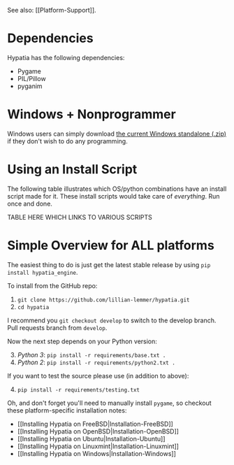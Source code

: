 See also: [[Platform-Support]].

# Dependencies

Hypatia has the following dependencies:

  * Pygame
  * PIL/Pillow
  * pyganim

# Windows + Nonprogrammer

Windows users can simply download [the current Windows standalone (.zip)](https://lillian-lemmer.github.io/hypatia/releases/hypatia-demo-windows-current.zip) if they don't wish to do any programming.

# Using an Install Script

The following table illustrates which OS/python combinations have an install script made for it. These install scripts would take care of _everything_. Run once and done.

TABLE HERE WHICH LINKS TO VARIOUS SCRIPTS

# Simple Overview for ALL platforms

The easiest thing to do is just get the latest stable release by using `pip install hypatia_engine`.

To install from the GitHub repo:

  1. `git clone https://github.com/lillian-lemmer/hypatia.git`
  2. `cd hypatia`

I recommend you `git checkout develop` to switch to the develop branch. Pull requests branch from `develop`.

Now the next step depends on your Python version:

  3. *Python 3*: `pip install -r requirements/base.txt .`
  3. *Python 2*: `pip install -r requirements/python2.txt .`

If you want to test the source please use (in addition to above):

  4. `pip install -r requirements/testing.txt`

Oh, and don't forget you'll need to manually install `pygame`, so checkout these platform-specific installation notes:

  * [[Installing Hypatia on FreeBSD|Installation-FreeBSD]]
  * [[Installing Hypatia on OpenBSD|Installation-OpenBSD]]
  * [[Installing Hypatia on Ubuntu|Installation-Ubuntu]]
  * [[Installing Hypatia on Linuxmint|Installation-Linuxmint]]
  * [[Installing Hypatia on Windows|Installation-Windows]]
